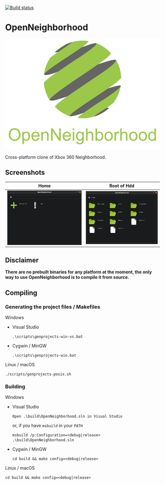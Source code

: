 [![Build status](https://github.com/ClementDreptin/OpenNeighborhood/actions/workflows/build.yml/badge.svg)](https://github.com/ClementDreptin/OpenNeighborhood/actions/workflows/build.yml)

# OpenNeighborhood

<div align="center"><img src="./resources/logo/logo.png" alt="OpenNeighborhood"></div>

Cross-platform clone of Xbox 360 Neighborhood.

## Screenshots

Home | Root of Hdd
--- | ---
<img src="./resources/screenshots/home.png" alt="Home"/> | <img src="./resources/screenshots/hdd-root.png" alt="Hdd root"/>

## Disclaimer

**There are no prebuilt binaries for any platform at the moment, the only way to use OpenNeighborhood is to compile it from source.**


## Compiling

### Generating the project files / Makefiles

Windows
- Visual Studio
    ```
    .\scripts\genprojects-win-vs.bat
    ```
- Cygwin / MinGW
    ```
    .\scripts\genprojects-win.bat
    ```

Linux / macOS
```
./scripts/genprojects-posix.sh
```

### Building

Windows
- Visual Studio
    ```
    Open .\build\OpenNeighborhood.sln in Visual Studio
    ```
    or, if you have `msbuild` in your `PATH`
    ```
    msbuild /p:Configuration=<debug|release> .\build\OpenNeighborhood.sln
    ```
- Cygwin / MinGW
    ```
    cd build && make config=<debug|release>
    ```

Linux / macOS
```
cd build && make config=<debug|release>
```
